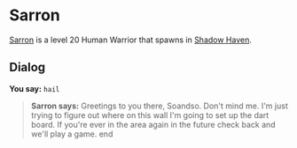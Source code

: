 # Sarron



[Sarron](/npc/150196) is a level 20 Human Warrior that spawns in [Shadow Haven](/zone/150).



## Dialog

**You say:** `hail`



>**Sarron says:** Greetings to you there, Soandso. Don't mind me. I'm just trying to figure out where on this wall I'm going to set up the dart board. If you're ever in the area again in the future check back and we'll play a game.
end
